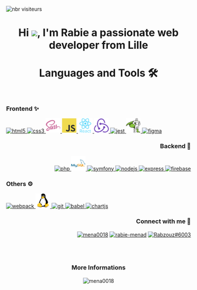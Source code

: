 <p align="left"> 
  <img src="https://komarev.com/ghpvc/?username=mena0018&label=Profile%20views&color=0e75b6&style=flat" alt="nbr visiteurs" /> 
</p>


<h1 align="center">Hi <img src="https://media.giphy.com/media/hvRJCLFzcasrR4ia7z/giphy.gif" width="25px">, I'm Rabie a passionate web developer from Lille
</h1>


<!-- Skills -->
<h1 align="center">Languages and Tools 🛠</h1>

<br />

<h3 align=left>Frontend ✨</h3>


<p align="left"> 
  
   <a href="https://www.w3.org/html/" target="_blank" rel="noreferrer"> 
      <img src="https://cdn.jsdelivr.net/gh/devicons/devicon/icons/html5/html5-original.svg" alt="html5" width="40" height="40"/>
   </a>
  
  <a href="https://www.w3schools.com/css/" target="_blank" rel="noreferrer"> 
   <img src="https://cdn.jsdelivr.net/gh/devicons/devicon/icons/css3/css3-original.svg" alt="css3" width="40" height="40" />
  </a> 
  
  <a href="https://sass-lang.com" target="_blank" rel="noreferrer"> 
      <img src="https://raw.githubusercontent.com/devicons/devicon/master/icons/sass/sass-original.svg" alt="sass" width="40" height="40"/> 
  </a> 
  
   <a href="https://developer.mozilla.org/en-US/docs/Web/JavaScript" target="_blank" rel="noreferrer">
      <img src="https://raw.githubusercontent.com/devicons/devicon/master/icons/javascript/javascript-original.svg" alt="javascript" width="40" height="40"/> 
    </a>
  
  <a href="https://reactjs.org/" target="_blank" rel="noreferrer"> 
    <img src="https://raw.githubusercontent.com/devicons/devicon/master/icons/react/react-original-wordmark.svg" alt="react" width="40" height="40"/>     </a>

   <a href="https://redux.js.org" target="_blank" rel="noreferrer"> 
     <img src="https://raw.githubusercontent.com/devicons/devicon/master/icons/redux/redux-original.svg" alt="redux" width="40" height="40"/> 
  </a>
  
   <a href="https://jestjs.io" target="_blank" rel="noreferrer">
     <img src="https://www.vectorlogo.zone/logos/jestjsio/jestjsio-icon.svg" alt="jest" width="40" height="40"/> 
   </a> 
  
  <a href="https://greensock.com" target="_blank" rel="noreferrer">
    <img src="./gsap-greensock.svg" alt="GSAP" width="40" height="40"/>
  </a>
  
   <a href="https://www.figma.com/" target="_blank" rel="noreferrer"> 
      <img src="https://www.vectorlogo.zone/logos/figma/figma-icon.svg" alt="figma" width="40" height="40"/>
    </a>
</p>  


  
  
<h3 align="right">Backend 🤖 </h3>
<p align="right">
  
   <a href="https://www.php.net" target="_blank" rel="noreferrer"> 
    <img src="https://cdn.jsdelivr.net/gh/devicons/devicon/icons/php/php-plain.svg" alt="php" width="40" height="40"/>
  </a>
  
   <a href="https://www.mysql.com/" target="_blank" rel="noreferrer">
      <img src="https://raw.githubusercontent.com/devicons/devicon/master/icons/mysql/mysql-original-wordmark.svg" alt="mysql" width="40" height="40"/> 
   </a> 
  
   <a href="https://symfony.com" target="_blank" rel="noreferrer"> 
     <img src="https://symfony.com/logos/symfony_white_03.svg" alt="symfony" width="40" height="40"/> 
  </a>
  
  <a href="https://nodejs.org" target="_blank" rel="noreferrer">
    <img src="https://cdn.jsdelivr.net/gh/devicons/devicon/icons/nodejs/nodejs-original.svg" alt="nodejs" width="40" height="40"/>
</a> 
  
  <a href="https://expressjs.com" target="_blank" rel="noreferrer"> 
    <img src="https://cdn.jsdelivr.net/gh/devicons/devicon/icons/express/express-original.svg" alt="express" width="40" height="40"/>
 </a> 
 
  
   <a href="https://firebase.google.com/" target="_blank" rel="noreferrer">
      <img src="https://www.vectorlogo.zone/logos/firebase/firebase-icon.svg" alt="firebase" width="40" height="40"/> 
    </a>
  
</p>


<h3 align="left">Others ⚙️</h3>
<p align="left">
  
   <a href="https://webpack.js.org" target="_blank" rel="noreferrer"> 
     <img src="https://cdn.jsdelivr.net/gh/devicons/devicon/icons/webpack/webpack-plain.svg" alt="webpack" width="40" height="40"/>
 </a> 
  
  <a href="https://www.linux.org/" target="_blank" rel="noreferrer"> 
    <img src="https://raw.githubusercontent.com/devicons/devicon/master/icons/linux/linux-original.svg" alt="linux" width="40" height="40"/> 
  </a>

  <a href="https://git-scm.com/" target="_blank" rel="noreferrer">
    <img src="https://www.vectorlogo.zone/logos/git-scm/git-scm-icon.svg" alt="git" width="40" height="40"/> 
  </a> 
  
  <a href="https://babeljs.io/" target="_blank" rel="noreferrer">
    <img src="https://cdn.jsdelivr.net/gh/devicons/devicon/icons/babel/babel-original.svg" alt="babel" width="40" height="40" />
 </a> 
  
  <a href="https://www.chartjs.org" target="_blank" rel="noreferrer"> 
    <img src="https://www.chartjs.org/media/logo-title.svg" alt="chartjs" width="40" height="40"/> 
  </a>
  
</p>
  


<!--CONTACT -->
<h3 align="right">Connect with me 🔗</h3>
  <p align="right">
    <a href="https://codepen.io/mena0018" target="blank"><img align="center" src="https://raw.githubusercontent.com/rahuldkjain/github-profile-readme-generator/master/src/images/icons/Social/codepen.svg" alt="mena0018" height="30" width="40" /></a>
    <a href="https://linkedin.com/in/rabie-menad" target="blank"><img align="center" src="https://raw.githubusercontent.com/rahuldkjain/github-profile-readme-generator/master/src/images/icons/Social/linked-in-alt.svg" alt="rabie-menad" height="30" width="40" /></a>
    <a href="https://discord.gg/Rabzouz#6003" target="blank"><img align="center" src="https://raw.githubusercontent.com/rahuldkjain/github-profile-readme-generator/master/src/images/icons/Social/discord.svg" alt="Rabzouz#6003" height="30" width="40" /></a>
 </p>
 
 <br />
 <br />
 
 

<h3 align="center">More Informations</h3>
<p align="center">   
  <img align="center" src="https://github-readme-streak-stats.herokuapp.com/?user=mena0018&theme=tokyonight&hide_border=true" alt="mena0018" />
</p>

<!--
![Top Langs](https://github-readme-stats.vercel.app/api/top-langs/?username=mena0018&theme=tokyonight&langs_count=6&hide_border=true&show_icons=true&layout=compact)
-->
  
